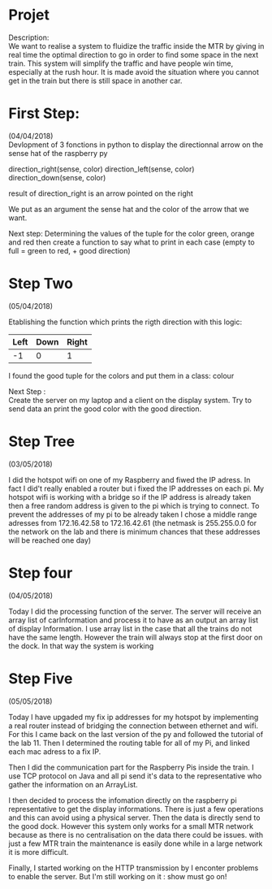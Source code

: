 # Projet
Description:  
We want to realise a system to fluidize the traffic inside the MTR by giving in real time the optimal
direction to go in order to find some space in the next train.
This system will simplify the traffic and have people win time, especially at the rush hour. It is made
avoid the situation where you cannot get in the train but there is still space in another car.

# First Step:
(04/04/2018)  
Devlopment of 3 fonctions in python to display the directionnal arrow on the sense hat of the raspberry py

direction_right(sense, color)
direction_left(sense, color)
direction_down(sense, color)

result of direction_right is an arrow pointed on the right

We put as an argument the sense hat and the color of the arrow that we want.

Next step:
Determining the values of the tuple for the color green, orange and red
then create a function to say what to print in each case (empty to full = green to red, + good direction)

# Step Two
(05/04/2018)  

Etablishing the function which prints the rigth direction with this logic: 

|Left|Down|Right|  
|----|----|-----|
|-1|0|1|

I found the good tuple for the colors and put them in a class: colour

Next Step :  
Create the server on my laptop and a client on the display system.
Try to send data an print the good color with the good direction.

# Step Tree
(03/05/2018)

I did the hotspot wifi on one of my Raspberry and fiwed the IP adress. In fact I did't really enabled a router but i fixed the IP addresses on each pi. My hotspot wifi is working with a bridge so if the IP address is already taken then a free random address is given to the pi which is trying to connect. 
To prevent the addresses of my pi to be already taken I chose a middle range adresses
from 172.16.42.58 to 172.16.42.61 (the netmask is 255.255.0.0 for the network on the lab and there is minimum chances that these addresses will be reached one day)

# Step four
(04/05/2018)

Today I did the processing function of the server. The server will receive an array list of carInformation and process it to have as an output an array list of display Information. I use array list in the case that all the trains do not have the same length. However the train will always stop at the first door on the dock. In that way the system is working

# Step Five
(05/05/2018)

Today I have upgaded my fix ip addresses for my hotspot by implementing a real router instead of bridging the connection between ethernet and wifi. For this I came back on the last version of the py and followed the tutorial of the lab 11.
Then I determined the routing table for all of my Pi, and linked each mac adress to a fix IP.

Then I did the communication part for the Raspberry Pis inside the train. I use TCP protocol on  Java and all pi send it's data to the representative who gather the information on an ArrayList.

I then decided to process the infomation directly on the raspberry pi representative to get the display informations. There is just a few operations and this can avoid using a physical server. Then the data is directly send to the good dock.
However this system only works for a small MTR network because as there is no centralisation on the data there could be issues. with just a few MTR train the maintenance is easily done while in a large network it is more difficult.

Finally, I started working on the HTTP transmission by I enconter problems to enable the server.
But I'm still working on it : show must go on!
